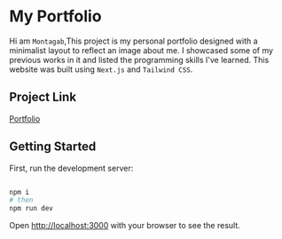 # My Portfolio

Hi am `Montagab`,This project is my personal portfolio designed with a minimalist layout to reflect an image about me. I showcased some of my previous works in it and listed the programming skills I've learned. This website was built using `Next.js` and `Tailwind CSS`.

## Project Link

[Portfolio](https://montagab.vercel.app/)


## Getting Started

First, run the development server:

```bash

npm i
# then 
npm run dev

```

Open [http://localhost:3000](http://localhost:3000) with your browser to see the result.


